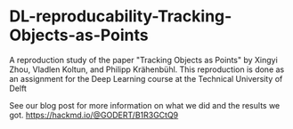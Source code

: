 # DL-reproducability-Tracking-Objects-as-Points
A reproduction study of the paper "Tracking Objects as Points" by Xingyi Zhou, Vladlen Koltun, and Philipp Krähenbühl. This reproduction is done as an assignment for the Deep Learning course at the Technical University of Delft

See our blog post for more information on what we did and the results we got.
https://hackmd.io/@GODERT/B1R3GCtQ9
